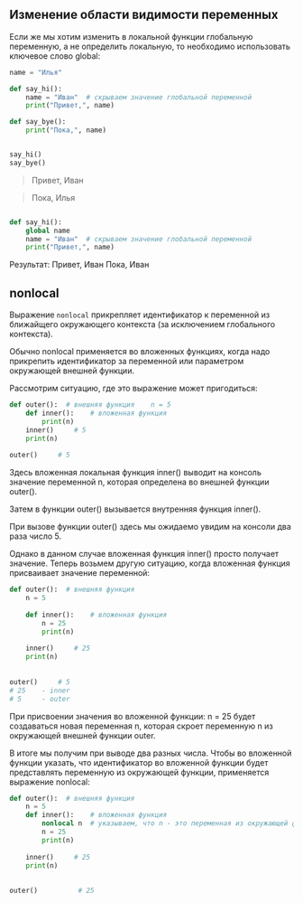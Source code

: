 ## Изменение области видимости переменных

Если же мы хотим изменить в локальной функции глобальную переменную, а не определить локальную, то необходимо использовать ключевое слово global:

```python
name = "Илья"

def say_hi():
    name = "Иван"  # скрываем значение глобальной переменной
    print("Привет,", name)

def say_bye():
    print("Пока,", name)


say_hi()
say_bye()
```

>Привет, Иван

>Пока, Илья

```python

def say_hi():
    global name
    name = "Иван"  # скрываем значение глобальной переменной
    print("Привет,", name)

```

Результат:
Привет, Иван
Пока, Иван


## nonlocal


Выражение `nonlocal` прикрепляет идентификатор к переменной из ближайщего окружающего контекста (за исключением глобального контекста). 

Обычно nonlocal применяется во вложенных функциях, когда надо прикрепить идентификатор за переменной или параметром окружающей внешней функции. 

Рассмотрим ситуацию, где это выражение может пригодиться:

```python
def outer():  # внешняя функция    n = 5 
    def inner():    # вложенная функция
        print(n) 
    inner()     # 5
    print(n)
  
outer()     # 5
```

Здесь вложенная локальная функция inner() выводит на консоль значение переменной n, которая определена во внешней функции outer(). 

Затем в функции outer() вызывается внутренняя функция inner().

При вызове функции outer() здесь мы ожидаемо увидим на консоли два раза число 5. 

Однако в данном случае вложенная функция inner() просто получает значение. Теперь возьмем другую ситуацию, когда вложенная функция присваивает значение переменной:

```python
def outer():  # внешняя функция
    n = 5
 
    def inner():    # вложенная функция
        n = 25
        print(n)
 
    inner()     # 25
    print(n)
 
 
outer()     # 5 
# 25    - inner
# 5     - outer
```

При присвоении значения во вложенной функции: n = 25 будет создаваться новая переменная n, которая скроет переменную n из окружающей внешней функции outer. 

В итоге мы получим при выводе два разных числа. Чтобы во вложенной функции указать, что идентификатор во вложенной функции будет представлять переменную из окружающей функции, применяется выражение nonlocal:

```python
def outer():  # внешняя функция
    n = 5 
    def inner():    # вложенная функция
        nonlocal n  # указываем, что n - это переменная из окружающей функции
        n = 25
        print(n)
 
    inner()     # 25
    print(n)
 
 
outer()          # 25

```